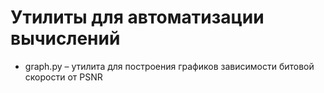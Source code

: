 # Утилиты для автоматизации вычислений

- graph.py – утилита для построения графиков зависимости битовой скорости от PSNR